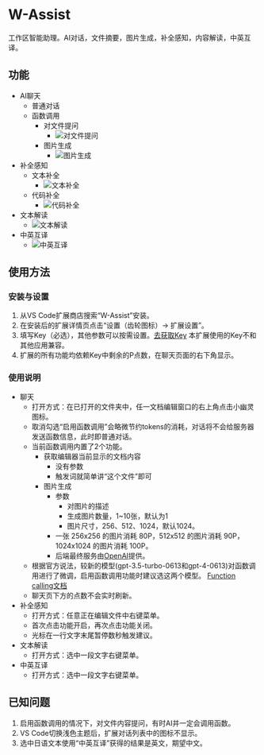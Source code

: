 # W-Assist

工作区智能助理。AI对话，文件摘要，图片生成，补全感知，内容解读，中英互译。

## 功能
- AI聊天
    - 普通对话
    - 函数调用
        - 对文件提问
            - ![对文件提问](https://walkingon.github.io/gifs/w-assist/chat-file.gif)
        - 图片生成
            - ![图片生成](https://walkingon.github.io/gifs/w-assist/chat-img.gif)
- 补全感知
    - 文本补全
        - ![文本补全](https://walkingon.github.io/gifs/w-assist/completion-text.gif)
    - 代码补全
        - ![代码补全](https://walkingon.github.io/gifs/w-assist/completion-code.gif)
- 文本解读
    -  ![文本解读](https://walkingon.github.io/gifs/w-assist/explain.gif)
- 中英互译
    - ![中英互译](https://walkingon.github.io/gifs/w-assist/translate.gif)

## 使用方法
### 安装与设置
1. 从VS Code扩展商店搜索“W-Assist”安装。
2. 在安装后的扩展详情页点击“设置（齿轮图标）-> 扩展设置”。
3. 填写Key（必选），其他参数可以按需设置。[去获取Key](https://www.apiyin.com/merchant/853) 本扩展使用的Key不和其他应用兼容。
4. 扩展的所有功能均依赖Key中剩余的P点数，在聊天页面的右下角显示。
### 使用说明
- 聊天
    - 打开方式：在已打开的文件夹中，任一文档编辑窗口的右上角点击小幽灵图标。
    - 取消勾选“启用函数调用”会略微节约tokens的消耗，对话将不会给服务器发送函数信息，此时即普通对话。
    - 当前函数调用内置了2个功能。
        - 获取编辑器当前显示的文档内容
            - 没有参数
            - 触发词就简单讲“这个文件”即可
        - 图片生成
            - 参数
                - 对图片的描述
                - 生成图片数量，1~10张，默认为1
                - 图片尺寸，256、512、1024，默认1024。
            - 一张 256x256 的图片消耗 80P，512x512 的图片消耗 90P，1024x1024 的图片消耗 100P。
            - 后端最终服务由[OpenAI](https://platform.openai.com/docs/api-reference/images/create)提供。
    - 根据官方说法，较新的模型(gpt-3.5-turbo-0613和gpt-4-0613)对函数调用进行了微调，启用函数调用功能时建议选这两个模型。 [Function calling文档](https://platform.openai.com/docs/guides/gpt/function-calling)
    - 聊天页下方的点数不会实时刷新。
- 补全感知
    - 打开方式：任意正在编辑文件中右键菜单。
    - 首次点击功能开启，再次点击功能关闭。
    - 光标在一行文字末尾暂停数秒触发建议。
- 文本解读
    - 打开方式：选中一段文字右键菜单。
- 中英互译
    - 打开方式：选中一段文字右键菜单。

## 已知问题
1. 启用函数调用的情况下，对文件内容提问，有时AI并一定会调用函数。
2. VS Code切换浅色主题后，扩展对话列表中的图标不显示。
3. 选中日语文本使用“中英互译”获得的结果是英文，期望中文。
